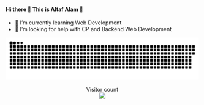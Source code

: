 

#### Hi there 👋  This is **Altaf Alam** 🚀
- 🌱 I’m currently learning Web Development
- 🤔 I’m looking for help with CP and Backend Web Development


<a href=#><img src="contributions.svg"></a>

<p align="center"> 
  Visitor count<br>
  <img src="https://profile-counter.glitch.me/AltafAlam3/count.svg" />
</p>

<!--

- 🔭 I’m currently working on ...
- 👯 I’m looking to collaborate on ...

- 💬 Ask me about ...
- 📫 How to reach me: ...
- 😄 Pronouns: ...
- ⚡ Fun fact: ...

-->

